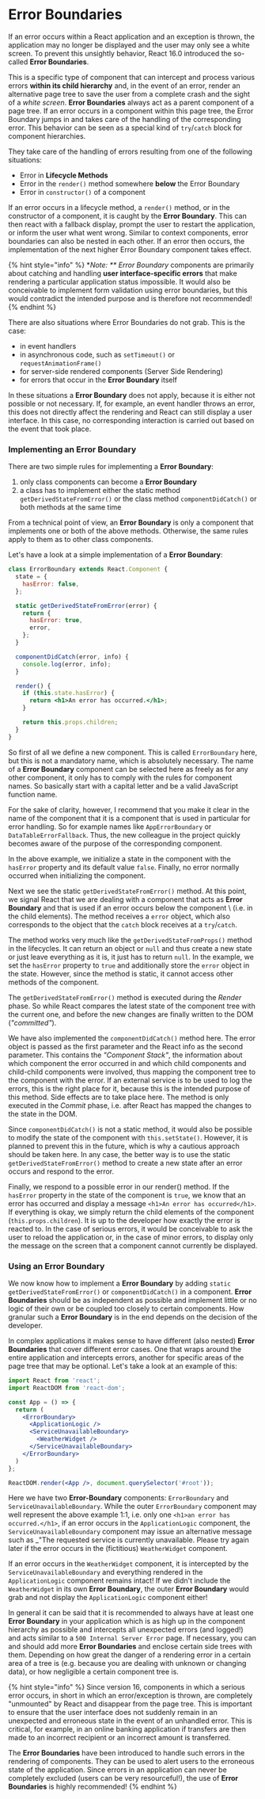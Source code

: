 # Error Boundaries

If an error occurs within a React application and an exception is thrown, the application may no longer be displayed and the user may only see a white screen. To prevent this unsightly behavior, React 16.0 introduced the so-called **Error Boundaries**.

This is a specific type of component that can intercept and process various errors **within its child hierarchy** and, in the event of an error, render an alternative page tree to save the user from a complete crash and the sight of a _white screen_. **Error Boundaries** always act as a parent component of a page tree. If an error occurs in a component within this page tree, the Error Boundary jumps in and takes care of the handling of the corresponding error. This behavior can be seen as a special kind of `try`/`catch` block for component hierarchies.

They take care of the handling of errors resulting from one of the following situations:

* Error in **Lifecycle Methods**
* Error in the `render()` method somewhere **below** the Error Boundary
* Error in `constructor()` of a component

If an error occurs in a lifecycle method, a `render()` method, or in the constructor of a component, it is caught by the **Error Boundary**. This can then react with a fallback display, prompt the user to restart the application, or inform the user what went wrong. Similar to context components, error boundaries can also be nested in each other. If an error then occurs, the implementation of the next higher Error Boundary component takes effect.

{% hint style="info" %}
**Note: ** *Error Boundary** components are primarily about catching and handling **user interface-specific errors** that make rendering a particular application status impossible. It would also be conceivable to implement form validation using error boundaries, but this would contradict the intended purpose and is therefore not recommended! 
{% endhint %}

There are also situations where Error Boundaries do not grab. This is the case:

* in event handlers
* in asynchronous code, such as `setTimeout()` or `requestAnimationFrame()`
* for server-side rendered components \(Server Side Rendering\)
* for errors that occur in the **Error Boundary** itself

In these situations a **Error Boundary** does not apply, because it is either not possible or not necessary. If, for example, an event handler throws an error, this does not directly affect the rendering and React can still display a user interface. In this case, no corresponding interaction is carried out based on the event that took place.

### Implementing an Error Boundary

There are two simple rules for implementing a **Error Boundary**: 

1. only class components can become a **Error Boundary**
2. a class has to implement either the static method `getDerivedStateFromError()` or the class method `componentDidCatch()` or both methods at the same time

From a technical point of view, an **Error Boundary** is only a component that implements one or both of the above methods. Otherwise, the same rules apply to them as to other class components.

Let's have a look at a simple implementation of a **Error Boundary**:

```jsx
class ErrorBoundary extends React.Component {
  state = {
    hasError: false,
  };

  static getDerivedStateFromError(error) {
    return {
      hasError: true,
      error,
    };
  }

  componentDidCatch(error, info) {
    console.log(error, info);
  }

  render() {
    if (this.state.hasError) {
      return <h1>An error has occurred.</h1>;
    }

    return this.props.children; 
  }
}
```

So first of all we define a new component. This is called `ErrorBoundary` here, but this is not a mandatory name, which is absolutely necessary. The name of a **Error Boundary** component can be selected here as freely as for any other component, it only has to comply with the rules for component names. So basically start with a capital letter and be a valid JavaScript function name. 

For the sake of clarity, however, I recommend that you make it clear in the name of the component that it is a component that is used in particular for error handling. So for example names like `AppErrorBoundary` or `DataTableErrorFallback`. Thus, the new colleague in the project quickly becomes aware of the purpose of the corresponding component.

In the above example, we initialize a state in the component with the `hasError` property and its default value `false`. Finally, no error normally occurred when initializing the component.

Next we see the static `getDerivedStateFromError()` method. At this point, we signal React that we are dealing with a component that acts as **Error Boundary** and that is used if an error occurs below the component \ (i.e. in the child elements\). The method receives a `error` object, which also corresponds to the object that the `catch` block receives at a `try`/`catch`. 

The method works very much like the `getDerivedStateFromProps()` method in the lifecycles. It can return an object or `null` and thus create a new state or just leave everything as it is, it just has to return `null`. In the example, we set the `hasError` property to `true` and additionally store the `error` object in the state. However, since the method is static, it cannot access other methods of the component. 

The `getDerivedStateFromError()` method is executed during the _Render_ phase. So while React compares the latest state of the component tree with the current one, and before the new changes are finally written to the DOM \(_"committed"_\).

We have also implemented the `componentDidCatch()` method here. The error object is passed as the first parameter and the React info as the second parameter. This contains the _"Component Stack"_, the information about which component the error occurred in and which child components and child-child components were involved, thus mapping the component tree to the component with the error. If an external service is to be used to log the errors, this is the right place for it, because this is the intended purpose of this method. Side effects are to take place here. The method is only executed in the _Commit_ phase, i.e. after React has mapped the changes to the state in the DOM. 

Since `componentDidCatch()` is not a static method, it would also be possible to modify the state of the component with `this.setState()`. However, it is planned to prevent this in the future, which is why a cautious approach should be taken here. In any case, the better way is to use the static `getDerivedStateFromError()` method to create a new state after an error occurs and respond to the error.

Finally, we respond to a possible error in our render\(\) method. If the `hasError` property in the state of the component is `true`, we know that an error has occurred and display a message `<h1>An error has occurred</h1>`. If everything is okay, we simply return the child elements of the component \(`this.props.children`\). It is up to the developer how exactly the error is reacted to. In the case of serious errors, it would be conceivable to ask the user to reload the application or, in the case of minor errors, to display only the message on the screen that a component cannot currently be displayed.

### Using an Error Boundary

We now know how to implement a **Error Boundary** by adding `static getDerivedStateFromError()` or `componentDidCatch()` in a component. **Error Boundaries** should be as independent as possible and implement little or no logic of their own or be coupled too closely to certain components. How granular such a **Error Boundary** is in the end depends on the decision of the developer. 

In complex applications it makes sense to have different \(also nested\) **Error Boundaries** that cover different error cases. One that wraps around the entire application and intercepts errors, another for specific areas of the page tree that may be optional. Let's take a look at an example of this:

```jsx
import React from 'react';
import ReactDOM from 'react-dom';

const App = () => {
  return (
    <ErrorBoundary>
      <ApplicationLogic />
      <ServiceUnavailableBoundary>
        <WeatherWidget />
      </ServiceUnavailableBoundary>
    </ErrorBoundary>
  )
};

ReactDOM.render(<App />, document.querySelector('#root'));
```

Here we have two **Error-Boundary** components: `ErrorBoundary` and `ServiceUnavailableBoundary`. While the outer `ErrorBoundary` component may well represent the above example 1:1, i.e. only one `<h1>an error has occurred.</h1>`, if an error occurs in the `ApplicationLogic` component, the `ServiceUnavailableBoundary` component may issue an alternative message such as _"The requested service is currently unavailable. Please try again later if the error occurs in the \(fictitious\) `WeatherWidget` component.

If an error occurs in the `WeatherWidget` component, it is intercepted by the `ServiceUnavailableBoundary` and everything rendered in the `ApplicationLogic` component remains intact! If we didn't include the `WeatherWidget` in its own **Error Boundary**, the outer **Error Boundary** would grab and not display the `ApplicationLogic` component either!

In general it can be said that it is recommended to always have at least one **Error Boundary** in your application which is as high up in the component hierarchy as possible and intercepts all unexpected errors \(and logged!\) and acts similar to a `500 Internal Server Error` page. If necessary, you can and should add more **Error Boundaries** and enclose certain side trees with them. Depending on how great the danger of a rendering error in a certain area of a tree is \(e.g. because you are dealing with unknown or changing data\), or how negligible a certain component tree is.

{% hint style="info" %}
Since version 16, components in which a serious error occurs, in short in which an error/exception is thrown, are completely "unmounted" by React and disappear from the page tree. This is important to ensure that the user interface does not suddenly remain in an unexpected and erroneous state in the event of an unhandled error. This is critical, for example, in an online banking application if transfers are then made to an incorrect recipient or an incorrect amount is transferred.

The **Error Boundaries** have been introduced to handle such errors in the rendering of components. They can be used to alert users to the erroneous state of the application. Since errors in an application can never be completely excluded \(users can be very resourceful!\), the use of **Error Boundaries** is highly recommended!
{% endhint %}
